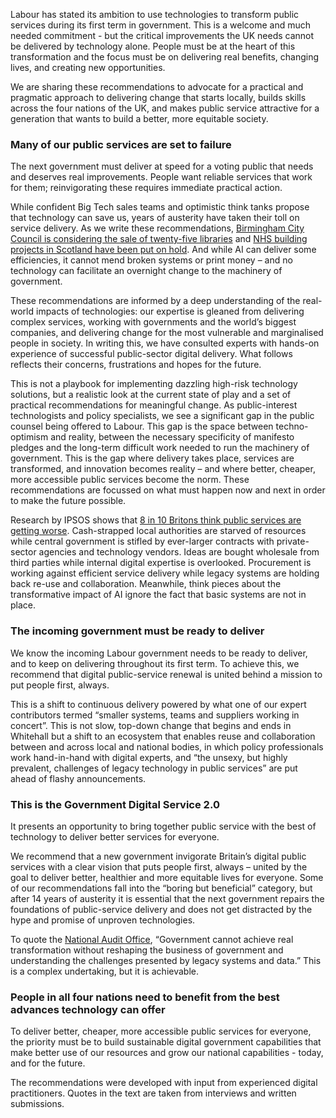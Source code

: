 
Labour has stated its ambition to use technologies to transform public services during its first term in government. This is a welcome and much needed commitment - but the critical improvements the UK needs cannot be delivered by technology alone. People must be at the heart of this transformation and the focus must be on delivering real benefits, changing lives, and creating new opportunities.

We are sharing these recommendations to advocate for a practical and pragmatic approach to delivering change that starts locally, builds skills across the four nations of the UK, and makes public service attractive for a generation that wants to build a better, more equitable society.

### Many of our public services are set to failure

The next government must deliver at speed for a voting public that needs and deserves real improvements. People want reliable services that work for them; reinvigorating these requires immediate practical action.

While confident Big Tech sales teams and optimistic think tanks propose that technology can save us, years of austerity have taken their toll on service delivery. As we write these recommendations, [Birmingham City Council is considering the sale of twenty-five libraries](https://www.itv.com/news/central/2024-02-16/25-community-libraries-at-risk-of-closure-in-council-shake-up) and [NHS building projects in Scotland have been put on hold](https://www.bbc.co.uk/news/uk-scotland-68227448). And while AI can deliver some efficiencies, it cannot mend broken systems or print money – and no technology can facilitate an overnight change to the machinery of government.

These recommendations are informed by a deep understanding of the real-world impacts of technologies: our expertise is gleaned from delivering complex services, working with governments and the world’s biggest companies, and delivering change for the most vulnerable and marginalised people in society. In writing this, we have consulted experts with hands-on experience of successful public-sector digital delivery. What follows reflects their concerns, frustrations and hopes for the future. 

This is not a playbook for implementing dazzling high-risk technology solutions, but a realistic look at the current state of play and a set of practical recommendations for meaningful change. 
As public-interest technologists and policy specialists, we see a significant gap in the public counsel being offered to Labour. This gap is the space between techno-optimism and reality, between the necessary specificity of manifesto pledges and the long-term difficult work needed to run the machinery of government. This is the gap where delivery takes place, services are transformed, and innovation becomes reality – and where better, cheaper, more accessible public services become the norm. These recommendations are focussed on what must happen now and next in order to make the future possible. 

Research by IPSOS shows that [8 in 10 Britons think public services are getting worse](https://www.ipsos.com/en-uk/eight-ten-britons-say-public-services-have-got-worse-over-past-5-years). Cash-strapped local authorities are starved of resources while central government is stifled by ever-larger contracts with private-sector agencies and technology vendors. Ideas are bought wholesale from third parties while internal digital expertise is overlooked. Procurement is working against efficient service delivery while legacy systems are holding back re-use and collaboration. Meanwhile, think pieces about the transformative impact of AI ignore the fact that basic systems are not in place. 


### The incoming government must be ready to deliver

We know the incoming Labour government needs to be ready to deliver, and to keep on delivering throughout its first term. To achieve this, we recommend that digital public-service renewal is united behind a mission to put people first, always. 

This is a shift to continuous delivery powered by what one of our expert contributors termed “smaller systems, teams and suppliers working in concert”. This is not slow, top-down change that begins and ends in Whitehall but a shift to an ecosystem that enables reuse and collaboration between and across local and national bodies, in which policy professionals work hand-in-hand with digital experts, and “the unsexy, but highly prevalent, challenges of legacy technology in public services” are put ahead of flashy announcements.

### This is the Government Digital Service 2.0

It presents an opportunity to bring together public service with the best of technology to deliver better services for everyone. 

We recommend that a new government invigorate Britain’s digital public services with a clear vision that puts people first, always – united by the goal to deliver better, healthier and more equitable lives for everyone. Some of our recommendations fall into the “boring but beneficial” category, but after 14 years of austerity it is essential that the next government repairs the foundations of public-service delivery and does not get distracted by the hype and promise of unproven technologies. 

To quote the [National Audit Office](https://www.nao.org.uk/reports/digital-transformation-in-government-addressing-the-barriers/), “Government cannot achieve real transformation without reshaping the business of government and understanding the challenges presented by legacy systems and data.” This is a complex undertaking, but it is achievable. 

### People in all four nations need to benefit from the best advances technology can offer

To deliver better, cheaper, more accessible public services for everyone, the priority must be to build sustainable digital government capabilities that make better use of our resources and grow our national capabilities - today, and for the future. 

The recommendations were developed with input from experienced digital practitioners. Quotes in the text are taken from interviews and written submissions.

